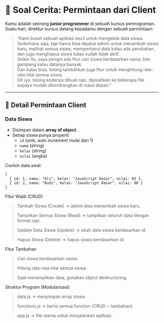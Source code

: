 # 🏢 Soal Cerita: Permintaan dari Client

Kamu adalah seorang **junior programmer** di sebuah kursus pemrograman.  
Suatu hari, direktur kursus datang kepadamu dengan sebuah permintaan:

> “Kami butuh sebuah aplikasi kecil untuk mengelola data siswa.  
> Sederhana saja, tapi harus bisa dipakai admin untuk menambah siswa baru, melihat semua siswa, memperbarui data kalau ada perubahan, dan juga menghapus siswa kalau sudah tidak aktif.  
> Selain itu, saya pengin ada fitur cari siswa berdasarkan nama, biar gampang kalau datanya banyak.  
> Dan kalau bisa, tolong tambahkan juga fitur untuk menghitung rata-rata nilai semua siswa.  
> Oh iya, tolong kodenya dibuat rapi, dipisahkan ke beberapa file supaya mudah dikembangkan di masa depan.”  

---

## 📌 Detail Permintaan Client

### Data Siswa
- Disimpan dalam **array of object**.  
- Setiap siswa punya properti:
  - `id` (unik, auto increment mulai dari 1)  
  - `nama` (string)  
  - `kelas` (string)  
  - `nilai` (angka)  

Contoh data awal:
```
[
  { id: 1, nama: "Ali", kelas: "JavaScript Dasar", nilai: 85 },
  { id: 2, nama: "Budi", kelas: "JavaScript Dasar", nilai: 90 }
]
```
Fitur Wajib (CRUD)
> Tambah Siswa (Create) → admin bisa menambah siswa baru.
>
> Tampilkan Semua Siswa (Read) → tampilkan seluruh data dengan format rapi.
> 
> Update Data Siswa (Update) → ubah data siswa berdasarkan id.
>
> Hapus Siswa (Delete) → hapus siswa berdasarkan id.

Fitur Tambahan
> Cari siswa berdasarkan nama.
>
> Hitung rata-rata nilai semua siswa.
>
> Saat menampilkan data, gunakan object destructuring.

Struktur Program (Modularisasi)
> data.js → menyimpan array siswa.
>
> functions.js → berisi semua function (CRUD + tambahan).
>
> app.js → file utama untuk menjalankan aplikasi.

